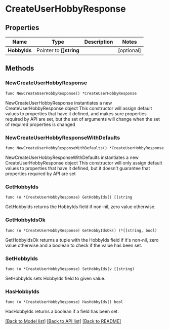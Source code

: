 # CreateUserHobbyResponse

## Properties

Name | Type | Description | Notes
------------ | ------------- | ------------- | -------------
**HobbyIds** | Pointer to **[]string** |  | [optional] 

## Methods

### NewCreateUserHobbyResponse

`func NewCreateUserHobbyResponse() *CreateUserHobbyResponse`

NewCreateUserHobbyResponse instantiates a new CreateUserHobbyResponse object
This constructor will assign default values to properties that have it defined,
and makes sure properties required by API are set, but the set of arguments
will change when the set of required properties is changed

### NewCreateUserHobbyResponseWithDefaults

`func NewCreateUserHobbyResponseWithDefaults() *CreateUserHobbyResponse`

NewCreateUserHobbyResponseWithDefaults instantiates a new CreateUserHobbyResponse object
This constructor will only assign default values to properties that have it defined,
but it doesn't guarantee that properties required by API are set

### GetHobbyIds

`func (o *CreateUserHobbyResponse) GetHobbyIds() []string`

GetHobbyIds returns the HobbyIds field if non-nil, zero value otherwise.

### GetHobbyIdsOk

`func (o *CreateUserHobbyResponse) GetHobbyIdsOk() (*[]string, bool)`

GetHobbyIdsOk returns a tuple with the HobbyIds field if it's non-nil, zero value otherwise
and a boolean to check if the value has been set.

### SetHobbyIds

`func (o *CreateUserHobbyResponse) SetHobbyIds(v []string)`

SetHobbyIds sets HobbyIds field to given value.

### HasHobbyIds

`func (o *CreateUserHobbyResponse) HasHobbyIds() bool`

HasHobbyIds returns a boolean if a field has been set.


[[Back to Model list]](../README.md#documentation-for-models) [[Back to API list]](../README.md#documentation-for-api-endpoints) [[Back to README]](../README.md)


